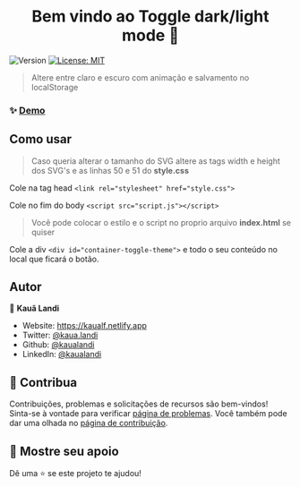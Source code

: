 <h1 align="center">Bem vindo ao Toggle dark/light mode 👋</h1>
<p>
  <img alt="Version" src="https://img.shields.io/badge/version-1.0-blue.svg?cacheSeconds=2592000" />
  <a href="#" target="_blank">
    <img alt="License: MIT" src="https://img.shields.io/badge/License-MIT-yellow.svg" />
  </a>
</p>

> Altere entre claro e escuro com animação e salvamento no localStorage

### ✨ [Demo](https://kaualandi.github.io/toggle_dark-light_mode/)

## Como usar

> Caso queria alterar o tamanho do SVG altere as tags width e height dos SVG's e as linhas 50 e 51 do __style.css__

Cole na tag head
```<link rel="stylesheet" href="style.css">```

Cole no fim do body
```<script src="script.js"></script>```

> Você pode colocar o estilo e o script no proprio arquivo __index.html__ se quiser

Cole a div ```<div id="container-toggle-theme">``` e todo o seu conteúdo no local que ficará o botão.

## Autor

👤 **Kauã Landi**

* Website: https://kaualf.netlify.app
* Twitter: [@kaua.landi](https://www.instagram.com/kaua.landi)
* Github: [@kaualandi](https://github.com/kaualandi)
* LinkedIn: [@kaualandi](https://linkedin.com/in/kaualandi)

## 🤝 Contribua

Contribuições, problemas e solicitações de recursos são bem-vindos!<br />Sinta-se à vontade para verificar [página de problemas](https://github.com/kaualandi/toggle_dark-light_mode/issues). Você também pode dar uma olhada no [página de contribuição](https://github.com/kaualandi/toggle_dark-light_mode/pulls).

## 🥰 Mostre seu apoio

Dê uma ⭐️ se este projeto te ajudou!